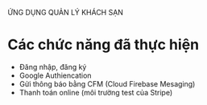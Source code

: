 ỨNG DỤNG QUẢN LÝ KHÁCH SẠN
# Các chức năng đã thực hiện
- Đăng nhập, đăng ký
- Google Authiencation
- Gửi thông báo bằng CFM (Cloud Firebase Mesaging)
- Thanh toán online (môi trường test của Stripe)
